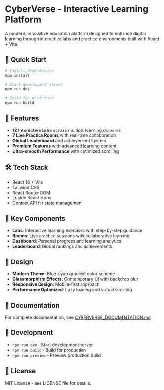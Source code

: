 # CyberVerse - Interactive Learning Platform

A modern, innovative education platform designed to enhance digital learning through interactive labs and practice environments built with React + Vite.

## 🚀 Quick Start

```bash
# Install dependencies
npm install

# Start development server
npm run dev

# Build for production
npm run build
```

## 🎯 Features

- **12 Interactive Labs** across multiple learning domains
- **7 Live Practice Rooms** with real-time collaboration
- **Global Leaderboard** and achievement system
- **Premium Features** with advanced learning content
- **Ultra-smooth Performance** with optimized scrolling

## 🛠️ Tech Stack

- React 18 + Vite
- Tailwind CSS
- React Router DOM
- Lucide React Icons
- Context API for state management

## 📁 Key Components

- **Labs**: Interactive learning exercises with step-by-step guidance
- **Rooms**: Live practice sessions with collaborative learning
- **Dashboard**: Personal progress and learning analytics
- **Leaderboard**: Global rankings and achievements

## 🎨 Design

- **Modern Theme**: Blue-cyan gradient color scheme
- **Glassmorphism Effects**: Contemporary UI with backdrop blur
- **Responsive Design**: Mobile-first approach
- **Performance Optimized**: Lazy loading and virtual scrolling

## 📖 Documentation

For complete documentation, see [CYBERVERSE_DOCUMENTATION.md](./CYBERVERSE_DOCUMENTATION.md)

## 🔧 Development

- `npm run dev` - Start development server
- `npm run build` - Build for production
- `npm run preview` - Preview production build

## 📄 License

MIT License - see LICENSE file for details.